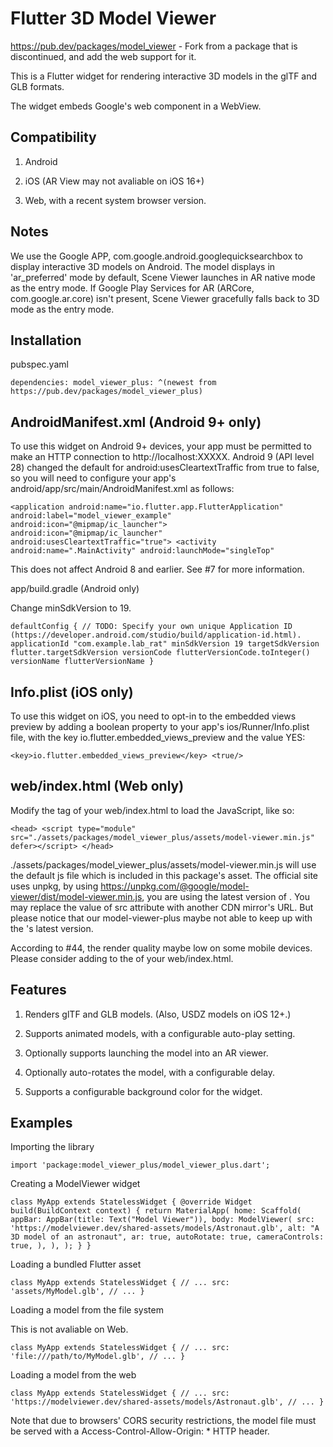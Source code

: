 # Flutter 3D Model Viewer

https://pub.dev/packages/model_viewer - Fork from a package that is discontinued, and add the web support for it.

This is a Flutter widget for rendering interactive 3D models in the glTF and GLB formats.

The widget embeds Google's <model-viewer> web component in a WebView.

## Compatibility

1. Android

2. iOS (AR View may not avaliable on iOS 16+)

3. Web, with a recent system browser version.

## Notes

We use the Google APP, com.google.android.googlequicksearchbox to display interactive 3D models on Android. The model displays in 'ar_preferred' mode by default, Scene Viewer launches in AR native mode as the entry mode. If Google Play Services for AR (ARCore, com.google.ar.core) isn't present, Scene Viewer gracefully falls back to 3D mode as the entry mode.

## Installation

pubspec.yaml

   `dependencies:
   model_viewer_plus: ^(newest from https://pub.dev/packages/model_viewer_plus)`
   
## AndroidManifest.xml (Android 9+ only)

To use this widget on Android 9+ devices, your app must be permitted to make an HTTP connection to http://localhost:XXXXX. Android 9 (API level 28) changed the default for android:usesCleartextTraffic from true to false, so you will need to configure your app's android/app/src/main/AndroidManifest.xml as follows:

   `<application
   android:name="io.flutter.app.FlutterApplication"
   android:label="model_viewer_example"
   android:icon="@mipmap/ic_launcher">    
   android:icon="@mipmap/ic_launcher"   
   android:usesCleartextTraffic="true">
   <activity
   android:name=".MainActivity"
   android:launchMode="singleTop"`

This does not affect Android 8 and earlier. See #7 for more information.

app/build.gradle (Android only)

Change minSdkVersion to 19.

   `defaultConfig {
   // TODO: Specify your own unique Application ID (https://developer.android.com/studio/build/application-id.html).
   applicationId "com.example.lab_rat"
   minSdkVersion 19
   targetSdkVersion flutter.targetSdkVersion
   versionCode flutterVersionCode.toInteger()
   versionName flutterVersionName
   }`
   

## Info.plist (iOS only)

To use this widget on iOS, you need to opt-in to the embedded views preview by adding a boolean property to your app's ios/Runner/Info.plist file, with the key io.flutter.embedded_views_preview and the value YES:

   `<key>io.flutter.embedded_views_preview</key>
   <true/>`
   
## web/index.html (Web only) 

Modify the <head> tag of your web/index.html to load the JavaScript, like so:

   `<head>
    <script type="module" src="./assets/packages/model_viewer_plus/assets/model-viewer.min.js" defer></script>
    </head>`

./assets/packages/model_viewer_plus/assets/model-viewer.min.js will use the default js file which is included in this package's asset. The official site uses unpkg, by using https://unpkg.com/@google/model-viewer/dist/model-viewer.min.js, you are using the latest version of <model-viewier>. You may replace the value of src attribute with another CDN mirror's URL. But please notice that our model-viewer-plus maybe not able to keep up with the <model-viewier>'s latest version.

According to #44, the render quality maybe low on some mobile devices. Please consider adding <meta name="viewport" content="width=device-width, initial-scale=1" /> to the <head> of your web/index.html.


## Features

1. Renders glTF and GLB models. (Also, USDZ models on iOS 12+.)

2. Supports animated models, with a configurable auto-play setting.

3. Optionally supports launching the model into an AR viewer.

4. Optionally auto-rotates the model, with a configurable delay.

5. Supports a configurable background color for the widget.


## Examples

Importing the library 

   `import 'package:model_viewer_plus/model_viewer_plus.dart';`

Creating a ModelViewer widget

   `class MyApp extends StatelessWidget {
   @override
   Widget build(BuildContext context) {
   return MaterialApp(
   home: Scaffold(
   appBar: AppBar(title: Text("Model Viewer")),
   body: ModelViewer(
   src: 'https://modelviewer.dev/shared-assets/models/Astronaut.glb',
   alt: "A 3D model of an astronaut",
   ar: true,
   autoRotate: true,
   cameraControls: true,
   ),
   ),
   );
   }
   }`

Loading a bundled Flutter asset

   `class MyApp extends StatelessWidget {
   // ...
   src: 'assets/MyModel.glb',
   // ...
   }`

Loading a model from the file system

This is not avaliable on Web.

   `class MyApp extends StatelessWidget {
   // ...
   src: 'file:///path/to/MyModel.glb',
   // ...
   }`

Loading a model from the web

   `class MyApp extends StatelessWidget {
   // ...
   src: 'https://modelviewer.dev/shared-assets/models/Astronaut.glb',
   // ...
   }`

Note that due to browsers' CORS security restrictions, the model file must be served with a Access-Control-Allow-Origin: * HTTP header.


